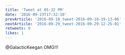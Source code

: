 ```yaml
---
title: 'Tweet at 05:32 PM'
date: '2016-09-23T17:32:10'
prevArticle: '2016-09-18_tweet-2016-09-18-19-13-06'
nextArticle: '2016-09-29_tweet-2016-09-29-12-25-01'
retweets: 0
likes: 1
---
```

@GalacticKeegan OMG!!!
